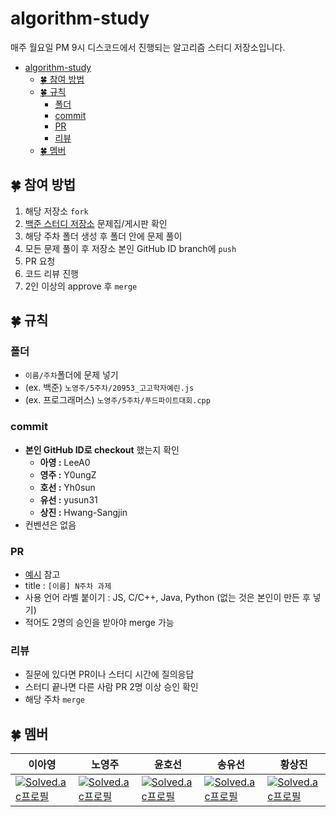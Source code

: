 # algorithm-study

매주 월요일 PM 9시 디스코드에서 진행되는 알고리즘 스터디 저장소입니다.

- [algorithm-study](#algorithm-study)
  - [🍀 참여 방법](#-참여-방법)
  - [🍀 규칙](#-규칙)
    - [폴더](#폴더)
    - [commit](#commit)
    - [PR](#pr)
    - [리뷰](#리뷰)
  - [🍀 멤버](#-멤버)

## 🍀 참여 방법

1. 해당 저장소 `fork`
2. [백준 스터디 저장소](https://www.acmicpc.net/group/12274) 문제집/게시판 확인
3. 해당 주차 폴더 생성 후 폴더 안에 문제 풀이
4. 모든 문제 풀이 후 저장소 본인 GitHub ID branch에 `push`
5. PR 요청
6. 코드 리뷰 진행
7. 2인 이상의 approve 후 `merge`

## 🍀 규칙

### 폴더

- `이름/주차`폴더에 문제 넣기
- (ex. 백준) `노영주/5주차/20953_고고학자예린.js`
- (ex. 프로그래머스) `노영주/5주차/푸드파이트대회.cpp`

### commit

- **본인 GitHub ID로 checkout** 했는지 확인
  - **아영 :** LeeA0
  - **영주 :** Y0ungZ
  - **호선 :** Yh0sun
  - **유선 :** yusun31
  - **상진 :** Hwang-Sangjin
- 컨벤션은 없음

### PR

- [예시](https://github.com/Y0ungZ/algorithm-study/pull/1) 참고
- title : `[이름] N주차 과제`
- 사용 언어 라벨 붙이기 : JS, C/C++, Java, Python (없는 것은 본인이 만든 후 넣기)
- 적어도 2명의 승인을 받아야 merge 가능

### 리뷰

- 질문에 있다면 PR이나 스터디 시간에 질의응답
- 스터디 끝나면 다른 사람 PR 2명 이상 승인 확인
- 해당 주차 `merge`

## 🍀 멤버

| 이아영                                                                                                       | 노영주                                                                                                   | 윤호선                                                                                                         | 송유선                                                                                                             | 황상진                                                                                                               |
| ------------------------------------------------------------------------------------------------------------ | -------------------------------------------------------------------------------------------------------- | -------------------------------------------------------------------------------------------------------------- | ------------------------------------------------------------------------------------------------------------------ | -------------------------------------------------------------------------------------------------------------------- |
| [![Solved.ac프로필](http://mazassumnida.wtf/api/mini/generate_badge?boj=lay0711)](https://solved.ac/lay0711) | [![Solved.ac프로필](http://mazassumnida.wtf/api/mini/generate_badge?boj=at8in)](https://solved.ac/at8in) | [![Solved.ac프로필](http://mazassumnida.wtf/api/mini/generate_badge?boj=hy770819)](https://solved.ac/hy770819) | [![Solved.ac프로필](http://mazassumnida.wtf/api/mini/generate_badge?boj=yousun2286)](https://solved.ac/yousun2286) | [![Solved.ac프로필](http://mazassumnida.wtf/api/mini/generate_badge?boj=magpies1221)](https://solved.ac/magpies1221) |
